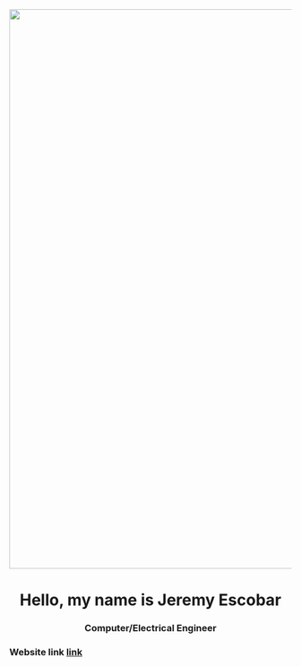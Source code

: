   <img id="animation-img" src="https://www.springboard.com/blog/wp-content/uploads/2019/07/sb-blog-programming.png" width="1000">

<h1 align="center">Hello, my name is Jeremy Escobar</h1>
<h3 align="center">Computer/Electrical Engineer </> </h3>

### Website link [link](https://jge162.github.io/)
